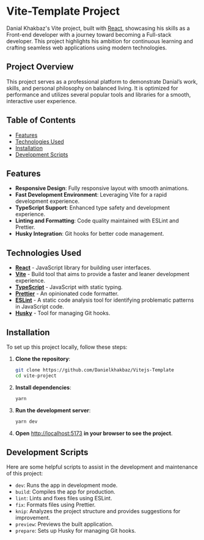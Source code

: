 # Vite-Template Project

Danial Khakbaz's Vite project, built with [React](https://reactjs.org/), showcasing his skills as a Front-end developer with a journey toward becoming a Full-stack developer. This project highlights his ambition for continuous learning and crafting seamless web applications using modern technologies.

## Project Overview

This project serves as a professional platform to demonstrate Danial’s work, skills, and personal philosophy on balanced living. It is optimized for performance and utilizes several popular tools and libraries for a smooth, interactive user experience.

## Table of Contents

- [Features](#features)
- [Technologies Used](#technologies-used)
- [Installation](#installation)
- [Development Scripts](#development-scripts)

## Features

- **Responsive Design**: Fully responsive layout with smooth animations.
- **Fast Development Environment**: Leveraging Vite for a rapid development experience.
- **TypeScript Support**: Enhanced type safety and development experience.
- **Linting and Formatting**: Code quality maintained with ESLint and Prettier.
- **Husky Integration**: Git hooks for better code management.

## Technologies Used

- **[React](https://reactjs.org/)** - JavaScript library for building user interfaces.
- **[Vite](https://vitejs.dev/)** - Build tool that aims to provide a faster and leaner development experience.
- **[TypeScript](https://www.typescriptlang.org/)** - JavaScript with static typing.
- **[Prettier](https://prettier.io/)** - An opinionated code formatter.
- **[ESLint](https://eslint.org/)** - A static code analysis tool for identifying problematic patterns in JavaScript code.
- **[Husky](https://typicode.github.io/husky/#/)** - Tool for managing Git hooks.

## Installation

To set up this project locally, follow these steps:

1. **Clone the repository**:
   ```bash
   git clone https://github.com/Danielkhakbaz/Vitejs-Template
   cd vite-project
   ```

2. **Install dependencies**:
   ```bash
   yarn
   ```

3. **Run the development server**:
   ```bash
   yarn dev
   ```

4. **Open** [http://localhost:5173](http://localhost:5173) **in your browser to see the project**.

## Development Scripts

Here are some helpful scripts to assist in the development and maintenance of this project:

- `dev`: Runs the app in development mode.  
- `build`: Compiles the app for production.  
- `lint`: Lints and fixes files using ESLint.  
- `fix`: Formats files using Prettier.  
- `knip`: Analyzes the project structure and provides suggestions for improvement.  
- `preview`: Previews the built application.  
- `prepare`: Sets up Husky for managing Git hooks.  
